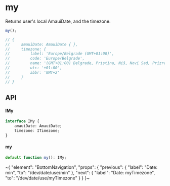 
# my

Returns user's local AmauiDate, and the timezone.

```ts
my();

// {
//     amauiDate: AmauiDate { },
//     timezone: {
//         label: 'Europe/Belgrade (GMT+01:00)',
//         code: 'Europe/Belgrade',
//         name: '(GMT+01:00) Belgrade, Pristina, Niš, Novi Sad, Prizren',
//         utc: '+01:00',
//         abbr: 'GMT+2'
//     }
// }
```

## API

#### IMy

```ts
interface IMy {
    amauiDate: AmauiDate;
    timezone: ITimezone;
}
```

#### my

```ts
default function my(): IMy;
```


~{
  "element": "BottomNavigation",
  "props": {
    "previous": {
      "label": "Date: min",
      "to": "/dev/date/use/min"
    },
    "next": {
      "label": "Date: myTimezone",
      "to": "/dev/date/use/myTimezone"
    }
  }
}~
